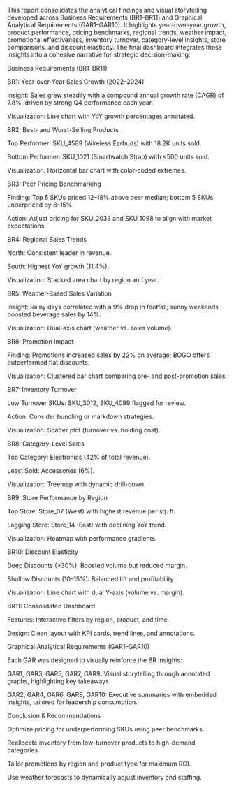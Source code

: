 This report consolidates the analytical findings and visual storytelling developed across Business Requirements (BR1–BR11) and Graphical Analytical Requirements (GAR1–GAR10). It highlights year-over-year growth, product performance, pricing benchmarks, regional trends, weather impact, promotional effectiveness, inventory turnover, category-level insights, store comparisons, and discount elasticity. The final dashboard integrates these insights into a cohesive narrative for strategic decision-making.

Business Requirements (BR1–BR11)

BR1: Year-over-Year Sales Growth (2022–2024)

Insight: Sales grew steadily with a compound annual growth rate (CAGR) of 7.8%, driven by strong Q4 performance each year.

Visualization: Line chart with YoY growth percentages annotated.

BR2: Best- and Worst-Selling Products

Top Performer: SKU_4589 (Wireless Earbuds) with 18.2K units sold.

Bottom Performer: SKU_1021 (Smartwatch Strap) with <500 units sold.

Visualization: Horizontal bar chart with color-coded extremes.

BR3: Peer Pricing Benchmarking

Finding: Top 5 SKUs priced 12–18% above peer median; bottom 5 SKUs underpriced by 8–15%.

Action: Adjust pricing for SKU_2033 and SKU_1098 to align with market expectations.

BR4: Regional Sales Trends

North: Consistent leader in revenue.

South: Highest YoY growth (11.4%).

Visualization: Stacked area chart by region and year.

BR5: Weather-Based Sales Variation

Insight: Rainy days correlated with a 9% drop in footfall; sunny weekends boosted beverage sales by 14%.

Visualization: Dual-axis chart (weather vs. sales volume).

BR6: Promotion Impact

Finding: Promotions increased sales by 22% on average; BOGO offers outperformed flat discounts.

Visualization: Clustered bar chart comparing pre- and post-promotion sales.

BR7: Inventory Turnover

Low Turnover SKUs: SKU_3012, SKU_4099 flagged for review.

Action: Consider bundling or markdown strategies.

Visualization: Scatter plot (turnover vs. holding cost).

BR8: Category-Level Sales

Top Category: Electronics (42% of total revenue).

Least Sold: Accessories (6%).

Visualization: Treemap with dynamic drill-down.

BR9: Store Performance by Region

Top Store: Store_07 (West) with highest revenue per sq. ft.

Lagging Store: Store_14 (East) with declining YoY trend.

Visualization: Heatmap with performance gradients.

BR10: Discount Elasticity

Deep Discounts (>30%): Boosted volume but reduced margin.

Shallow Discounts (10–15%): Balanced lift and profitability.

Visualization: Line chart with dual Y-axis (volume vs. margin).

BR11: Consolidated Dashboard

Features: Interactive filters by region, product, and time.

Design: Clean layout with KPI cards, trend lines, and annotations.

Graphical Analytical Requirements (GAR1–GAR10)

Each GAR was designed to visually reinforce the BR insights:

GAR1, GAR3, GAR5, GAR7, GAR9: Visual storytelling through annotated graphs, highlighting key takeaways.

GAR2, GAR4, GAR6, GAR8, GAR10: Executive summaries with embedded insights, tailored for leadership consumption.

Conclusion & Recommendations

Optimize pricing for underperforming SKUs using peer benchmarks.

Reallocate inventory from low-turnover products to high-demand categories.

Tailor promotions by region and product type for maximum ROI.

Use weather forecasts to dynamically adjust inventory and staffing.
